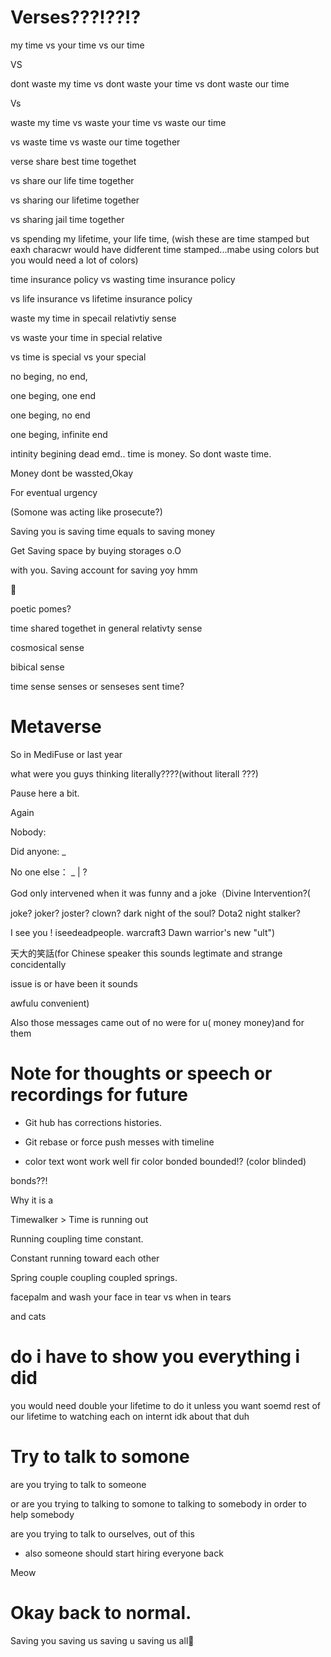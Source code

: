 # Verses???!??!?

my time vs your time vs our time  

VS

dont waste my time vs dont waste your time vs dont waste our time

Vs

waste my time vs waste your time vs waste our time

vs waste time vs waste our time together 

verse share best time togethet

vs share our life time together

vs sharing our lifetime together

vs sharing jail time together

vs spending my lifetime, your life time, (wish these are time stamped but eaxh characwr would have didferent time stamped...mabe using colors but you would need a lot of colors)

time insurance policy vs wasting time insurance policy

vs life insurance vs lifetime insurance policy

waste my time in specail relativtiy sense

vs waste your time in special relative

vs time is special vs your special

no beging, no end, 

one beging, one end

one beging, no end

one beging, infinite end

intinity begining dead emd..
time is money. So dont waste time.

Money dont be wassted,Okay

For eventual urgency 

(Somone was acting like prosecute?)

Saving you is saving time equals to saving money

Get Saving space by buying storages o.O

with you. Saving account for saving yoy hmm

🤑 

poetic pomes? 

time shared togethet in general relativty sense 

cosmosical sense 

bibical sense 

time sense senses or senseses sent time? 


# Metaverse



So in MediFuse or last year



what were you guys thinking literally????(without literall ???)

Pause here a bit. 

Again

Nobody:

Did anyone: _

No one else： _ | ?

God only intervened when it was funny and a joke（Divine Intervention?(

joke? joker? joster? clown? dark night of the soul? Dota2 night stalker? 

I see you ! iseedeadpeople. warcraft3 Dawn warrior's new "ult")

天大的笑話(for Chinese speaker this sounds legtimate and strange concidentally 

issue is or have been it sounds

awfulu convenient)

Also those messages came out of no were for u( money money)and for them 

# Note for thoughts or speech or recordings for future

 - Git hub has corrections histories. 

 - Git rebase or force push messes with timeline

- color text wont work well fir color bonded bounded!? (color blinded)

bonds??! 

Why it is a

Timewalker > Time is running out 

Running coupling time constant.

Constant running toward each other

Spring couple coupling coupled springs.

facepalm and wash your face in tear vs when in tears 

and cats 

# do i have to show you everything i did 
you would need double your lifetime to do it
unless you want soemd rest of our lifetime to watching each on internt idk about that duh

# Try to talk to somone

are you trying to talk to someone

or are you trying to talking to somone to talking to somebody in order to help somebody

are you trying to talk to ourselves, out of this

- also someone should start hiring everyone back 

Meow

# Okay back to normal.

Saving you saving us saving u saving us all🎉



